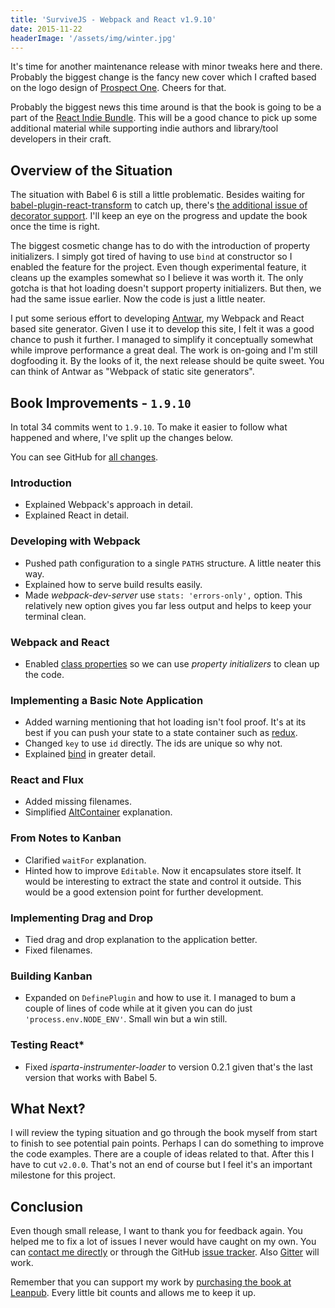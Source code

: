 ```yaml
---
title: 'SurviveJS - Webpack and React v1.9.10'
date: 2015-11-22
headerImage: '/assets/img/winter.jpg'
---
```


It's time for another maintenance release with minor tweaks here and there. Probably the biggest change is the fancy new cover which I crafted based on the logo design of [Prospect One](http://prospectone.pl/). Cheers for that.

Probably the biggest news this time around is that the book is going to be a part of the [React Indie Bundle](http://www.reactindiebundle.com/). This will be a good chance to pick up some additional material while supporting indie authors and library/tool developers in their craft.

## Overview of the Situation

The situation with Babel 6 is still a little problematic. Besides waiting for [babel-plugin-react-transform](https://github.com/gaearon/babel-plugin-react-transform) to catch up, there's [the additional issue of decorator support](http://phabricator.babeljs.io/T2645). I'll keep an eye on the progress and update the book once the time is right.

The biggest cosmetic change has to do with the introduction of property initializers. I simply got tired of having to use `bind` at constructor so I enabled the feature for the project. Even though experimental feature, it cleans up the examples somewhat so I believe it was worth it. The only gotcha is that hot loading doesn't support property initializers. But then, we had the same issue earlier. Now the code is just a little neater.

I put some serious effort to developing [Antwar](https://antwarjs.github.io/), my Webpack and React based site generator. Given I use it to develop this site, I felt it was a good chance to push it further. I managed to simplify it conceptually somewhat while improve performance a great deal. The work is on-going and I'm still dogfooding it. By the looks of it, the next release should be quite sweet. You can think of Antwar as "Webpack of static site generators".

## Book Improvements - `1.9.10`

In total 34 commits went to `1.9.10`. To make it easier to follow what happened and where, I've split up the changes below.

You can see GitHub for [all changes](https://github.com/survivejs/webpack_react/compare/v1.9.5...v1.9.10).

### Introduction

* Explained Webpack's approach in detail.
* Explained React in detail.

### Developing with Webpack

* Pushed path configuration to a single `PATHS` structure. A little neater this way.
* Explained how to serve build results easily.
* Made *webpack-dev-server* use `stats: 'errors-only',` option. This relatively new option gives you far less output and helps to keep your terminal clean.

### Webpack and React

* Enabled [class properties](https://github.com/jeffmo/es-class-static-properties-and-fields) so we can use *property initializers* to clean up the code.

### Implementing a Basic Note Application

* Added warning mentioning that hot loading isn't fool proof. It's at its best if you can push your state to a state container such as [redux](https://rackt.github.io/redux/).
* Changed `key` to use `id` directly. The ids are unique so why not.
* Explained [bind](https://developer.mozilla.org/en-US/docs/Web/JavaScript/Reference/Global_Objects/Function/bind) in greater detail.

### React and Flux

* Added missing filenames.
* Simplified [AltContainer](http://alt.js.org/docs/components/altContainer/) explanation.

### From Notes to Kanban

* Clarified `waitFor` explanation.
* Hinted how to improve `Editable`. Now it encapsulates store itself. It would be interesting to extract the state and control it outside. This would be a good extension point for further development.

### Implementing Drag and Drop

* Tied drag and drop explanation to the application better.
* Fixed filenames.

### Building Kanban

* Expanded on `DefinePlugin` and how to use it. I managed to bum a couple of lines of code while at it given you can do just `'process.env.NODE_ENV'`. Small win but a win still.

### Testing React*

* Fixed *isparta-instrumenter-loader* to version 0.2.1 given that's the last version that works with Babel 5.

## What Next?

I will review the typing situation and go through the book myself from start to finish to see potential pain points. Perhaps I can do something to improve the code examples. There are a couple of ideas related to that. After this I have to cut `v2.0.0`. That's not an end of course but I feel it's an important milestone for this project.

## Conclusion

Even though small release, I want to thank you for feedback again. You helped me to fix a lot of issues I never would have caught on my own. You can [contact me directly](mailto:info@survivejs.com) or through the GitHub [issue tracker](https://github.com/survivejs/webpack_react/issues). Also [Gitter](https://gitter.im/survivejs/webpack_react) will work.

Remember that you can support my work by [purchasing the book at Leanpub](https://leanpub.com/survivejs_webpack_react). Every little bit counts and allows me to keep it up.
